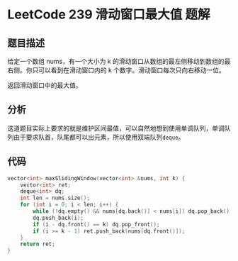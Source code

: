 # LeetCode 239 滑动窗口最大值 题解

## 题目描述

给定一个数组 nums，有一个大小为 k 的滑动窗口从数组的最左侧移动到数组的最右侧。你只可以看到在滑动窗口内的 k 个数字。滑动窗口每次只向右移动一位。

返回滑动窗口中的最大值。



## 分析

这道题目实际上要求的就是维护区间最值，可以自然地想到使用单调队列，单调队列由于要求队首，队尾都可以出元素，所以使用双端队列`deque`。



## 代码

```c++
vector<int> maxSlidingWindow(vector<int> &nums, int k) {
    vector<int> ret;
    deque<int> dq;
    int len = nums.size();
    for (int i = 0; i < len; i++) {
        while (!dq.empty() && nums[dq.back()] < nums[i]) dq.pop_back();
        dq.push_back(i);
        if (i - dq.front() == k) dq.pop_front();
        if (i >= k - 1) ret.push_back(nums[dq.front()]);
    }
    return ret;
}
```

